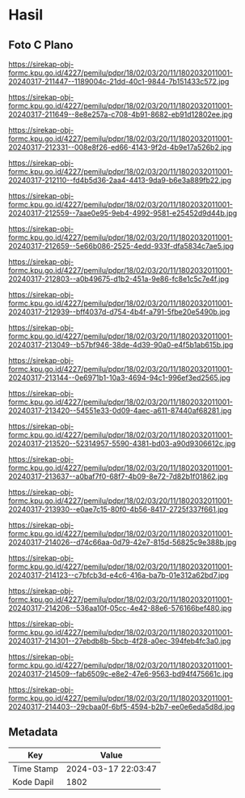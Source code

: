 # Hasil

## Foto C Plano

https://sirekap-obj-formc.kpu.go.id/4227/pemilu/pdpr/18/02/03/20/11/1802032011001-20240317-211447--1189004c-21dd-40c1-9844-7b151433c572.jpg

https://sirekap-obj-formc.kpu.go.id/4227/pemilu/pdpr/18/02/03/20/11/1802032011001-20240317-211649--8e8e257a-c708-4b91-8682-eb91d12802ee.jpg

https://sirekap-obj-formc.kpu.go.id/4227/pemilu/pdpr/18/02/03/20/11/1802032011001-20240317-212331--008e8f26-ed66-4143-9f2d-4b9e17a526b2.jpg

https://sirekap-obj-formc.kpu.go.id/4227/pemilu/pdpr/18/02/03/20/11/1802032011001-20240317-212110--fd4b5d36-2aa4-4413-9da9-b6e3a889fb22.jpg

https://sirekap-obj-formc.kpu.go.id/4227/pemilu/pdpr/18/02/03/20/11/1802032011001-20240317-212559--7aae0e95-9eb4-4992-9581-e25452d9d44b.jpg

https://sirekap-obj-formc.kpu.go.id/4227/pemilu/pdpr/18/02/03/20/11/1802032011001-20240317-212659--5e66b086-2525-4edd-933f-dfa5834c7ae5.jpg

https://sirekap-obj-formc.kpu.go.id/4227/pemilu/pdpr/18/02/03/20/11/1802032011001-20240317-212803--a0b49675-d1b2-451a-9e86-fc8e1c5c7e4f.jpg

https://sirekap-obj-formc.kpu.go.id/4227/pemilu/pdpr/18/02/03/20/11/1802032011001-20240317-212939--bff4037d-d754-4b4f-a791-5fbe20e5490b.jpg

https://sirekap-obj-formc.kpu.go.id/4227/pemilu/pdpr/18/02/03/20/11/1802032011001-20240317-213049--b57bf946-38de-4d39-90a0-e4f5b1ab615b.jpg

https://sirekap-obj-formc.kpu.go.id/4227/pemilu/pdpr/18/02/03/20/11/1802032011001-20240317-213144--0e6971b1-10a3-4694-94c1-996ef3ed2565.jpg

https://sirekap-obj-formc.kpu.go.id/4227/pemilu/pdpr/18/02/03/20/11/1802032011001-20240317-213420--54551e33-0d09-4aec-a611-87440af68281.jpg

https://sirekap-obj-formc.kpu.go.id/4227/pemilu/pdpr/18/02/03/20/11/1802032011001-20240317-213520--52314957-5590-4381-bd03-a90d9306612c.jpg

https://sirekap-obj-formc.kpu.go.id/4227/pemilu/pdpr/18/02/03/20/11/1802032011001-20240317-213637--a0baf7f0-68f7-4b09-8e72-7d82b1f01862.jpg

https://sirekap-obj-formc.kpu.go.id/4227/pemilu/pdpr/18/02/03/20/11/1802032011001-20240317-213930--e0ae7c15-80f0-4b56-8417-2725f337f661.jpg

https://sirekap-obj-formc.kpu.go.id/4227/pemilu/pdpr/18/02/03/20/11/1802032011001-20240317-214026--d74c66aa-0d79-42e7-815d-56825c9e388b.jpg

https://sirekap-obj-formc.kpu.go.id/4227/pemilu/pdpr/18/02/03/20/11/1802032011001-20240317-214123--c7bfcb3d-e4c6-416a-ba7b-01e312a62bd7.jpg

https://sirekap-obj-formc.kpu.go.id/4227/pemilu/pdpr/18/02/03/20/11/1802032011001-20240317-214206--536aa10f-05cc-4e42-88e6-576166bef480.jpg

https://sirekap-obj-formc.kpu.go.id/4227/pemilu/pdpr/18/02/03/20/11/1802032011001-20240317-214301--27ebdb8b-5bcb-4f28-a0ec-394feb4fc3a0.jpg

https://sirekap-obj-formc.kpu.go.id/4227/pemilu/pdpr/18/02/03/20/11/1802032011001-20240317-214509--fab6509c-e8e2-47e6-9563-bd94f475661c.jpg

https://sirekap-obj-formc.kpu.go.id/4227/pemilu/pdpr/18/02/03/20/11/1802032011001-20240317-214403--29cbaa0f-6bf5-4594-b2b7-ee0e6eda5d8d.jpg


## Metadata

| Key        | Value               |
| ---------- | ------------------- |
| Time Stamp | 2024-03-17 22:03:47 |
| Kode Dapil | 1802                |



